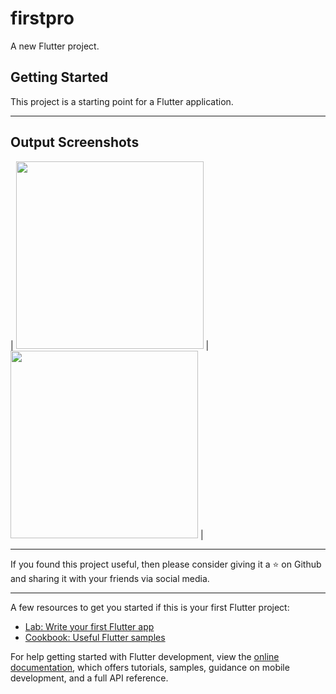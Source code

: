 # firstpro

A new Flutter project.

## Getting Started

This project is a starting point for a Flutter application.

---
## Output Screenshots

| <img src="https://drive.google.com/file/d/1wIuUiTNwGBUk1k5JW91gJwLWh7sj5WTb/view?usp=drive_link"  width="300"/>    |     <img src="https://drive.google.com/file/d/1_RE-_HpYWKnTso2hgHEK5_0fSgXIMWyo/view?usp=drive_link" width="300"/>  |


---

If you found this project useful, then please consider giving it a ⭐ on Github and sharing it with your friends via social media.

---

A few resources to get you started if this is your first Flutter project:

- [Lab: Write your first Flutter app](https://docs.flutter.dev/get-started/codelab)
- [Cookbook: Useful Flutter samples](https://docs.flutter.dev/cookbook)

For help getting started with Flutter development, view the
[online documentation](https://docs.flutter.dev/), which offers tutorials,
samples, guidance on mobile development, and a full API reference.

